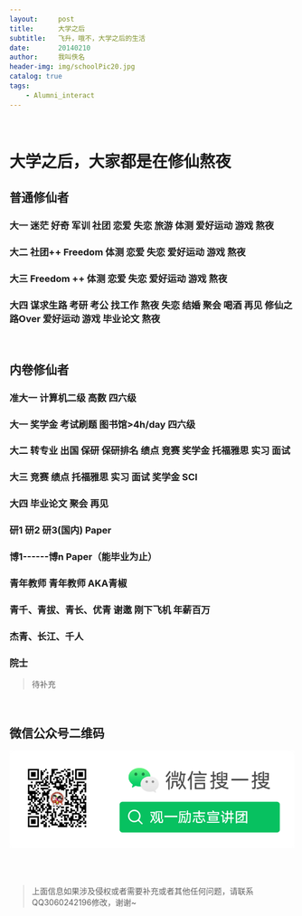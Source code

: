 ```yaml
---
layout:     post
title:      大学之后
subtitle:   飞升，哦不，大学之后的生活
date:       20140210
author:     我叫佚名
header-img: img/schoolPic20.jpg
catalog: true
tags:
    - Alumni_interact
---
```


<br/> 

# 大学之后，大家都是在修仙熬夜
## 普通修仙者
### 大一 迷茫 好奇 军训 社团 恋爱 失恋 旅游 体测 爱好运动 游戏 熬夜
### 大二 社团++ Freedom 体测 恋爱 失恋 爱好运动 游戏 熬夜
### 大三 Freedom ++ 体测 恋爱 失恋 爱好运动 游戏 熬夜
### 大四 谋求生路 考研 考公 找工作 熬夜 失恋 结婚 聚会 喝酒 再见 修仙之路Over 爱好运动 游戏 毕业论文 熬夜

<br/> 

## 内卷修仙者
### 准大一 计算机二级 高数 四六级  
### 大一 奖学金 考试刷题 图书馆>4h/day 四六级 
### 大二 转专业 出国 保研 保研排名 绩点 竞赛 奖学金 托福雅思 实习 面试 
### 大三 竞赛 绩点 托福雅思 实习 面试 奖学金 SCI 
### 大四 毕业论文 聚会 再见
### 研1 研2 研3(国内) Paper
### 博1------博n  Paper（能毕业为止）
### 青年教师 青年教师 AKA青椒
### 青千、青拔、青长、优青 谢邀 刚下飞机 年薪百万
### 杰青、长江、千人
### 院士


>待补充


<br/> 

## 微信公众号二维码

![公众号图片](/img/Gzh_account.png)

<br/> <br/> 
>上面信息如果涉及侵权或者需要补充或者其他任何问题，请联系QQ3060242196修改，谢谢~
